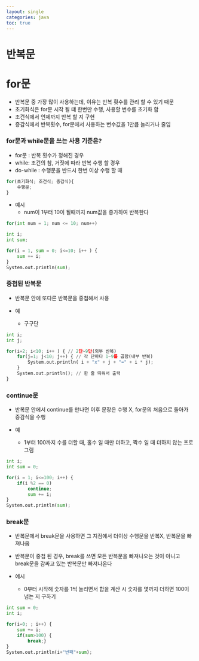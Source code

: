 ```yaml
---
layout: single
categories: java
toc: true
---
```


# 반복문

# for문

- 반복문 중 가장 많이 사용하는데, 이유는 반복 횟수를 관리 할 수 있기 때문
- 초기화식은 for문 시작 될 떄 한번만 수행, 사용할 변수를 초기화 함
- 조건식에서 언제까지 반복 할 지 구현
- 증감식에서 반복횟수, for문에서 사용하는 변수값을 1만큼 늘리거나 줄임

### for문과 while문을 쓰는 사용 기준은?
- for문 : 반복 횟수가 정해진 경우
- while: 조건의 참, 거짓에 따라 반복 수행 할 경우
- do-while : 수행문을 반드시 한번 이상 수행 할 때


```python
for(초기화식; 조건식; 증감식){
    수행문;
}
```

- 예시
    - num이 1부터 10이 될때까지 num값을 증가하여 반복한다


```python
for(int num = 1; num <= 10; num++)
```


```python
int i;
int sum;

for(i = 1, sum = 0; i<=10; i++ ) {
    sum += i;			
}
System.out.println(sum);
```

### 중첩된 반복문
- 반복문 안에 또다른 반복문을 중첩해서 사용

- 예
    - 구구단


```python
int i;
int j;

for(i=2; i<10; i++ ) { // 2단~9단(외부 반복)
    for(j=1; j<10; j++) { // 각 단마다 1~9를 곱함(내부 반복)
        System.out.println( i + "x" + j + "=" + i * j);
    }
    System.out.println(); // 한 줄 띄워서 출력
}
```

### continue문
- 반복문 안에서 continue를 만나면 이후 문장은 수행 X, for문의 처음으로 돌아가 증감식을 수행

- 예
    - 1부터 100까지 수를 더할 때, 홀수 일 때만 더하고, 짝수 일 때 더하지 않는 프로그램


```python
int i;
int sum = 0;

for(i = 1; i<=100; i++) {
    if(i %2 == 0) 
        continue;
        sum += i;			
}
System.out.println(sum);
```

### break문
- 반복문에서 break문을 사용하면 그 지점에서 더이상 수행문을 반복X, 반복문을 빠져나옴
- 반복문이 중첩 된 경우, break를 쓰면 모든 반복문을 빠져나오는 것이 아니고 break문을 감싸고 있는 반복문만 빠져나온다

- 예시
    - 0부터 시작해 숫자를 1씩 늘리면서 합을 계산 시 숫자를 몇까지 더하면 100이 넘는 지 구하기


```python
int sum = 0;
int i;		

for(i=0; ; i++) {
    sum += i;	
    if(sum>100) {
        break;}
}
System.out.println(i+"번째"+sum);		
```

